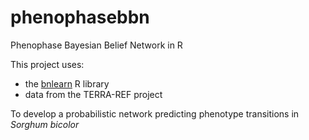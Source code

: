# phenophasebbn
Phenophase Bayesian Belief Network in R

This project uses:

  - the [bnlearn](https://www.bnlearn.com/) R library
  - data from the TERRA-REF project 
  
 To develop a probabilistic network predicting phenotype transitions in *Sorghum bicolor*
